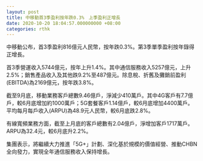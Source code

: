 ```yaml
---
layout: post
title: 中移動首3季盈利按年跌0.3%　上季盈利正增長
date: 2020-10-20 18:04:57.000000000 +08:00
categories: rthk
---
```


中移動公布，首3季盈利816億元人民幣，按年跌0.3%。第3季單季盈利按年錄得正增長。

首3季營運收入5744億元，按年上升1.4%。其中通信服務收入5257億元，上升2.5%；銷售產品收入及其他跌9.2%至487億元。除息稅、折舊及攤銷前盈利(EBITDA)為2169億元，按年跌3.8%。

截至9月底，移動業務客戶總數9.46億戶，淨減少410萬戶。其中4G客戶有7.7億戶，較6月底增加約1000萬戶；5G套餐客戶1.14億戶，較6月底增加4400萬戶。平均每月每戶收入(ARPU)為48.9元人民幣，較6月底跌2.8%。

有線寬頻業務方面，截至上月底的客戶總數有2.04億戶，淨增加客戶1717萬戶。ARPU為32.4元，較6月底升2.2%。

集團表示，將繼續大力推進「5G+」計劃、深化基於規模的價值經營、推動CHBN全向發力，實現全年通信服務收入保持增長。
